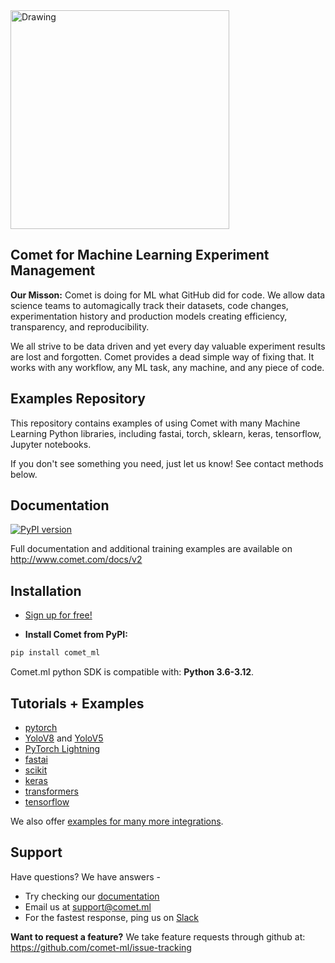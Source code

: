 <img src="https://www.comet.com/images/logo_comet_light.png" width="350" alt="Drawing" style="width: 350px;"/>

## Comet for Machine Learning Experiment Management
**Our Misson:** Comet is doing for ML what GitHub did for code. We allow data science teams to automagically track their datasets, code changes, experimentation history and production models creating efficiency, transparency, and reproducibility.

We all strive to be data driven and yet every day valuable experiment results are lost and forgotten. Comet provides a dead simple way of fixing that. It works with any workflow, any ML task, any machine, and any piece of code.

## Examples Repository

This repository contains examples of using Comet with many Machine Learning Python libraries, including fastai, torch, sklearn, keras, tensorflow, Jupyter notebooks.

If you don't see something you need, just let us know! See contact methods below.

## Documentation
[![PyPI version](https://badge.fury.io/py/comet-ml.svg)](https://badge.fury.io/py/comet-ml)

Full documentation and additional training examples are available on http://www.comet.com/docs/v2

## Installation

- [Sign up for free!](https://www.comet.com/signup)

- **Install Comet from PyPI:**

```sh
pip install comet_ml
```
Comet.ml python SDK is compatible with: __Python 3.6-3.12__.

## Tutorials + Examples
- [pytorch](https://github.com/comet-ml/comet-examples/tree/master/integrations/model-training/pytorch)
- [YoloV8](https://github.com/comet-ml/comet-examples/tree/master/integrations/model-training/yolov5/notebooks) and [YoloV5](https://github.com/comet-ml/comet-examples/tree/master/integrations/model-training/yolov5/notebooks)
- [PyTorch Lightning](https://github.com/comet-ml/comet-examples/tree/master/integrations/model-training/pytorch-lightning)
- [fastai](https://github.com/comet-ml/comet-examples/tree/master/integrations/model-training/fastai)
- [scikit](https://github.com/comet-ml/comet-examples/tree/master/integrations/model-training/scikit-learn)
- [keras](https://github.com/comet-ml/comet-examples/tree/master/integrations/model-training/keras)
- [transformers](https://github.com/comet-ml/comet-examples/tree/master/integrations/model-training/transformers)
- [tensorflow](https://github.com/comet-ml/comet-examples/tree/master/integrations/model-training/tensorflow)

We also offer [examples for many more integrations](https://github.com/comet-ml/comet-examples/tree/master/notebooks).

## Support
Have questions? We have answers -
- Try checking our [documentation](https://www.comet.com/docs/v2/)
- Email us at <support@comet.ml>
- For the fastest response, ping us on [Slack](http://chat.comet.ml/)

**Want to request a feature?**
We take feature requests through github at: https://github.com/comet-ml/issue-tracking

